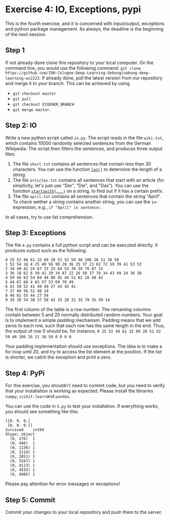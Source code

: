 # Exercise 4: IO, Exceptions, pypi

This is the fourth exercise, and it is concerned with input/output, exceptions and python package management.
As always, the deadline is the beginning of the next session.
## Step 1
If not already done clone this repository to your local computer. On the command line, you would use the following command: `git clone https://github.com/IDH-Cologne-Deep-Learning-Uebung/uebung-deep-learning-ws2223`.
If already done, pull the latest version from our repository and merge it to your branch. This can be achieved by using 
- `git checkout master` 
- `git pull`
- `git checkout EIGENER_BRANCH`
- `git merge master`.

## Step 2: IO
Write a new python script called `io.py`. The script reads in the file `wiki.txt`, which contains 10000 randomly selected sentences from the German Wikipedia. The script then filters the sentences, and produces three output files: 

1. The file `short.txt` contains all sentences that contain less than 30 characters. You can use the function [`len()`](https://docs.python.org/3/library/stdtypes.html#sequence-types-list-tuple-range) to determine the length of a string. 
2. The file `articles.txt` contains all sentences that start with an article (for simplicity, let's just use "Der", "Die", and "Das"). You can use the function [`startswith(...)`](https://docs.python.org/3/library/stdtypes.html#str.startswith) on a string, to find out if it has a certain prefix.
3. The file `april.txt` contains all sentences that contain the string "April". To check wether a string contains another string, you can use the `in`-expression, e.g., `if "April" in sentence:`. 

In all cases, try to use list comprehension.

## Step 3: Exceptions

The file `4.py` contains a full python script and can be executed directly. It produces output such as the following:

```
0 25 52 48 61 32 69 28 51 52 50 46 106 26 11 36 58 
1 52 54 16 4 25 49 56 99 20 36 25 37 23 62 72 59 39 41 53 53 
2 34 49 42 24 67 33 23 64 53 39 39 76 87 31 
3 36 18 62 6 39 41 39 34 87 22 26 50 37 78 34 43 49 24 36 38 
4 59 46 63 54 69 44 88 92 44 51 62 16 40 42 
5 44 67 68 4 83 57 53 69 70 49 
6 41 39 52 41 49 49 27 43 45 41 
7 37 49 56 52 40 14 
8 46 81 55 44 27 54 
9 39 38 54 30 37 50 42 33 28 32 35 70 35 39 14 
```

The first column of the table is a row number. The remaining columns contain between 5 and 20 normally distributed random numbers. Your goal is to implement a simple *padding* mechanism. Padding means that we add zeros to each row, such that each row has the same length in the end. Thus, the output of row 0 should be, for instance, `0 25 52 48 61 32 69 28 51 52 50 46 106 26 11 36 58 0 0 0 0`.

Your padding implementation should use exceptions. The idea is to make a for loop until 20, and try to access the list element at the position. If the list is shorter, we catch the exception and print a zero.

## Step 4: PyPi

For this exercise, you shouldn't need to commit code, but you need to verify that your installation is working as expected. Please install the libraries `numpy`, `scikit-learn`and `pandas`.

You can use the code in `5.py` to test your installation. If everything works, you should see something like this:

```
[[0. 0. 0.]
 [0. 0. 0.]]
Survived    int64
dtype: object
  (0, 276)	1
  (0, 446)	1
  (0, 1156)	1
  (0, 2114)	1
  (0, 2851)	1
  (0, 3167)	1
  (0, 4113)	1
  (0, 4555)	1
  (0, 4905)	1
```

Please pay attention for error messages or exceptions!

## Step 5: Commit
Commit your changes to your local repository and push them to the server.